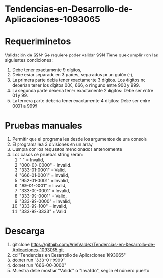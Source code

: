 # Tendencias-en-Desarrollo-de-Aplicaciones-1093065
# Requeriminetos 
Validación de SSN: Se requiere poder validar SSN
Tiene que cumplir con las siguientes condiciones:
1. Debe tener exactamente 9 dígitos,
2. Debe estar separado en 3 partes, separados pr un guión (-),
3. La primera parte debía tener exactamente 3 dígitos. Los dígitos no deberían tener los dígitos 000, 666, o ninguno entre 900 y 999.
4. La segunda parte debería tener exactamente 2 dígitos: Debe ser entre 01 y 99.
5. La tercera parte debería tener exactamente 4 dígitos: Debe ser entre 0001 a 9999

# Pruebas manuales
1. Permitir que el programa lea desde los argumentos de una consola
2. El programa lea 3 divisiones en un array
3. Cumpla con los requisitos mencionados anteriormente
4. Los casos de pruebas string serán: 
    1. " " = Invalid, 
    2. "000-00-0000" = Invalid,
    3. "333-01-0001" = Valid, 
    4. "666-01-0001" = Invalid, 
    5. "952-01-0001" = Invalid, 
    6. "99-01-0001" = Invalid,
    7. "333-00-0001" = Invalid, 
    8. "333-99-0001" = Valid,
    9. "333-99-0000" = Invalid,
    10. "333-99-100" = Invalid,
    11. "333-99-3333" = Valid

# Descarga
1. git clone https://github.com/ArielValdez/Tendencias-en-Desarrollo-de-Aplicaciones-1093065.git
2. cd "Tendencias en Desarrollo de Aplicaciones 1093065"
3. dotnet run "333-01-9999"
4. dotnet run "666-00-0000"
5. Muestra debe mostrar "Valido" o "Inválido", según el número puesto
